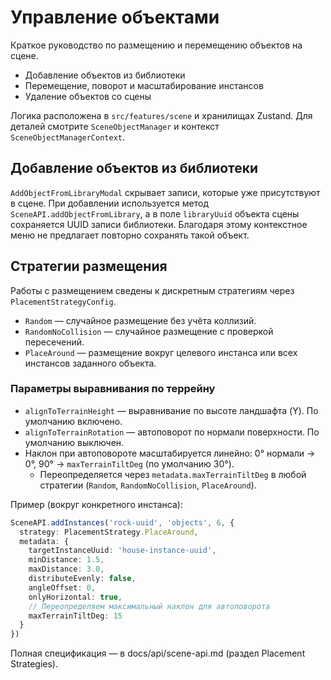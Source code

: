 # Управление объектами

Краткое руководство по размещению и перемещению объектов на сцене.

- Добавление объектов из библиотеки
- Перемещение, поворот и масштабирование инстансов
- Удаление объектов со сцены

Логика расположена в `src/features/scene` и хранилищах Zustand. Для деталей смотрите `SceneObjectManager` и контекст `SceneObjectManagerContext`.

## Добавление объектов из библиотеки

`AddObjectFromLibraryModal` скрывает записи, которые уже присутствуют в сцене. При добавлении используется метод `SceneAPI.addObjectFromLibrary`, а в поле `libraryUuid` объекта сцены сохраняется UUID записи библиотеки. Благодаря этому контекстное меню не предлагает повторно сохранять такой объект.

## Стратегии размещения

Работы с размещением сведены к дискретным стратегиям через `PlacementStrategyConfig`.

- `Random` — случайное размещение без учёта коллизий.
- `RandomNoCollision` — случайное размещение с проверкой пересечений.
- `PlaceAround` — размещение вокруг целевого инстанса или всех инстансов заданного объекта.

### Параметры выравнивания по террейну

- `alignToTerrainHeight` — выравнивание по высоте ландшафта (Y). По умолчанию включено.
- `alignToTerrainRotation` — автоповорот по нормали поверхности. По умолчанию выключен.
- Наклон при автоповороте масштабируется линейно: 0° нормали → 0°, 90° → `maxTerrainTiltDeg` (по умолчанию 30°).
  - Переопределяется через `metadata.maxTerrainTiltDeg` в любой стратегии (`Random`, `RandomNoCollision`, `PlaceAround`).

Пример (вокруг конкретного инстанса):

```ts
SceneAPI.addInstances('rock-uuid', 'objects', 6, {
  strategy: PlacementStrategy.PlaceAround,
  metadata: {
    targetInstanceUuid: 'house-instance-uuid',
    minDistance: 1.5,
    maxDistance: 3.0,
    distributeEvenly: false,
    angleOffset: 0,
    onlyHorizontal: true,
    // Переопределяем максимальный наклон для автоповорота
    maxTerrainTiltDeg: 15
  }
})
```

Полная спецификация — в docs/api/scene-api.md (раздел Placement Strategies).
